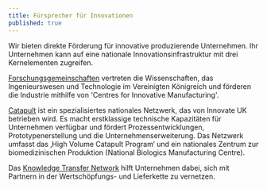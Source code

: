 ```yaml
---
title: Fürsprecher für Innovationen
published: true
---
```


Wir bieten direkte Förderung für innovative produzierende Unternehmen. Ihr Unternehmen kann auf eine nationale Innovationsinfrastruktur mit drei Kernelementen zugreifen.

[Forschungsgemeinschaften](http://www.rcuk.ac.uk/) vertreten die Wissenschaften, das Ingenieurswesen und Technologie im Vereinigten Königreich und förderen die Industrie mithilfe von 'Centres for Innovative Manufacturing'.

[Catapult](https://catapult.org.uk/) ist ein spezialisiertes nationales Netzwerk, das von Innovate UK betrieben wird. Es macht erstklassige technische Kapazitäten für Unternehmen verfügbar und fördert Prozessentwicklungen, Prototypenerstellung und die Unternehmenserweiterung. Das Netzwerk umfasst das ‚High Volume Catapult Program‘ und ein nationales Zentrum zur biomedizinischen Produktion (National Biologics Manufacturing Centre).

Das [Knowledge Transfer Network](http://www.ktn-uk.co.uk/) hilft Unternehmen dabei, sich mit Partnern in der Wertschöpfungs- und Lieferkette zu vernetzen.
